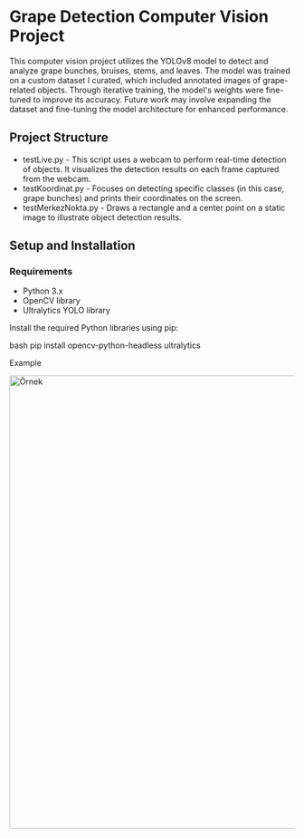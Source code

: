 # Grape Detection Computer Vision Project

This computer vision project utilizes the YOLOv8 model to detect and analyze grape bunches, bruises, stems, and leaves. The model was trained on a custom dataset I curated, which included annotated images of grape-related objects. Through iterative training, the model's weights were fine-tuned to improve its accuracy. Future work may involve expanding the dataset and fine-tuning the model architecture for enhanced performance.

## Project Structure

- testLive.py - This script uses a webcam to perform real-time detection of objects. It visualizes the detection results on each frame captured from the webcam.
- testKoordinat.py - Focuses on detecting specific classes (in this case, grape bunches) and prints their coordinates on the screen.
- testMerkezNokta.py - Draws a rectangle and a center point on a static image to illustrate object detection results.

## Setup and Installation

### Requirements

- Python 3.x
- OpenCV library
- Ultralytics YOLO library

Install the required Python libraries using pip:

bash
pip install opencv-python-headless ultralytics


Example

<img src="https://github.com/BarisFK/Uzum_YOLO8/assets/92215497/3df85b15-08d0-4832-a7a4-d246d709a2c7" alt="Örnek" style="width:600px;height:800px;">
